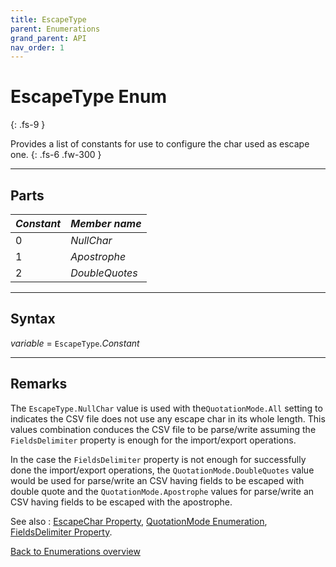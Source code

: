 ```yaml
---
title: EscapeType
parent: Enumerations
grand_parent: API
nav_order: 1
---
```


# EscapeType Enum
{: .fs-9 }

Provides a list of constants for use to configure the char used as escape one.
{: .fs-6 .fw-300 }

---

## Parts

|**_Constant_**|**_Member name_**|
|:----------|:----------|
|0|*NullChar*|
|1|*Apostrophe*|
|2|*DoubleQuotes*|

---

## Syntax

*variable* = `EscapeType`.*Constant*

---

## Remarks

The `EscapeType.NullChar` value is used with the`QuotationMode.All` setting to indicates the CSV file does not use any escape char in its whole length. This values combination conduces the CSV file to be parse/write assuming the `FieldsDelimiter` property is enough for the import/export operations.

In the case the `FieldsDelimiter` property is not enough for successfully done the import/export operations, the `QuotationMode.DoubleQuotes` value would be used for parse/write an CSV having fields to be escaped with double quote and the `QuotationMode.Apostrophe` values for parse/write an CSV having fields to be escaped with the apostrophe. 

See also
: [EscapeChar Property](https://ws-garcia.github.io/VBA-CSV-interface/api/properties/escapechar.html), [QuotationMode Enumeration](https://ws-garcia.github.io/VBA-CSV-interface/api/enumerations/quotationmode.html), [FieldsDelimiter Property](https://ws-garcia.github.io/VBA-CSV-interface/api/properties/fieldsdelimiter.html).

[Back to Enumerations overview](https://ws-garcia.github.io/VBA-CSV-interface/api/enumerations/)
